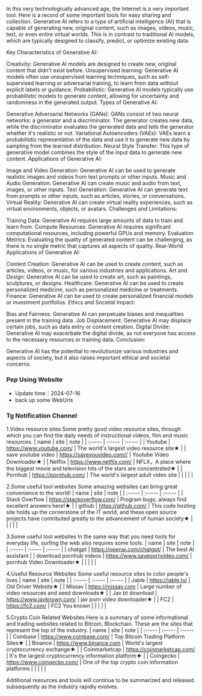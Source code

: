In this very technologically advanced age, the Internet is a very important tool. Here is a record of some important tools for easy sharing and collection.
Generative AI refers to a type of artificial intelligence (AI) that is capable of generating new, original content, such as images, videos, music, text, or even entire virtual worlds. This is in contrast to traditional AI models, which are typically designed to classify, predict, or optimize existing data.

Key Characteristics of Generative AI:

Creativity: Generative AI models are designed to create new, original content that didn't exist before.
Unsupervised learning: Generative AI models often use unsupervised learning techniques, such as self-supervised learning or adversarial training, to learn from data without explicit labels or guidance.
Probabilistic: Generative AI models typically use probabilistic models to generate content, allowing for uncertainty and randomness in the generated output.
Types of Generative AI:

Generative Adversarial Networks (GANs): GANs consist of two neural networks: a generator and a discriminator. The generator creates new data, while the discriminator evaluates the generated data and tells the generator whether it's realistic or not.
Variational Autoencoders (VAEs): VAEs learn a probabilistic representation of the data and use it to generate new data by sampling from the learned distribution.
Neural Style Transfer: This type of generative model combines the style of the input data to generate new content.
Applications of Generative AI:

Image and Video Generation: Generative AI can be used to generate realistic images and videos from text prompts or other inputs.
Music and Audio Generation: Generative AI can create music and audio from text, images, or other inputs.
Text Generation: Generative AI can generate text from prompts or other inputs, such as articles, stories, or conversations.
Virtual Reality: Generative AI can create virtual reality experiences, such as virtual environments, objects, or avatars.
Challenges and Limitations:

Training Data: Generative AI requires large amounts of data to train and learn from.
Compute Resources: Generative AI requires significant computational resources, including powerful GPUs and memory.
Evaluation Metrics: Evaluating the quality of generated content can be challenging, as there is no single metric that captures all aspects of quality.
Real-World Applications of Generative AI:

Content Creation: Generative AI can be used to create content, such as articles, videos, or music, for various industries and applications.
Art and Design: Generative AI can be used to create art, such as paintings, sculptures, or designs.
Healthcare: Generative AI can be used to create personalized medicine, such as personalized medicine or treatments.
Finance: Generative AI can be used to create personalized financial models or investment portfolios.
Ethics and Societal Impact:

Bias and Fairness: Generative AI can perpetuate biases and inequalities present in the training data.
Job Displacement: Generative AI may displace certain jobs, such as data entry or content creation.
Digital Divide: Generative AI may exacerbate the digital divide, as not everyone has access to the necessary resources or training data.
Conclusion:

Generative AI has the potential to revolutionize various industries and aspects of society, but it also raises important ethical and societal concerns.
### Pep Using Website
* Update time：2024-07-16
* back up some WebUrls
### Tg Notification Channel
1.Video resource sites
Some pretty good video resource sites, through which you can find the daily needs of instructional videos, film and music resources.
| name | site | note |
| :----- | :----- | :----- |
| Youtube | https://www.youtube.com/ |  The world's largest video resource site★ |
| save youtube video | https://saveyouvideo.com// |  Youtube Video Downloader★ |
| Netflix |   https://www.netflix.com/ |   NFLX，A place where the biggest movie and television hits of the stars are concentrated★ | 
| Pornhub |   https://pornhub.com/  | The world's largest adult video site  | 
| | | |

2.Some useful tool websites
Some amazing websites can bring great convenience to the world!
| name | site | note |
| :----- | :----- | :----- |
| Stack Overflow | https://stackoverflow.com/ |  Program bugs, always find excellent answers here!★ |
| github |   https://github.com/ |   This code hosting site holds up the cornerstone of the IT world, and these open source projects have contributed greatly to the advancement of human society★ | 
| | | |

3.Some useful tool websites
In the same way that you need tools for everyday life, surfing the web also requires some tools.
| name | site | note |
| :----- | :----- | :----- |
| chatgpt |  https://openai.com/chatgpt/  | The best AI assistant  | 
| download pornhub videos |   https://www.savepornvideo.com/ |   pornhub Video Downloader★ | 
| | | |

4.Useful Resource Websites
Some useful resource sites to color people's lives
| name | site | note |
| :----- | :----- | :----- |
| Jable | https://jable.tv/ |  Old Driver Website★ |
| Missav |   https://missav.com |   Large number of video resources and seed downloads★ | 
| Jav bt download |  https://www.javknown.com/ | jav porn video downloader★  | 
| FC2 | https://fc2.com/ | FC2 You known |
| | | |

5.Crypto Coin Related Websites
Here is a summary of some informational and trading websites related to Bitcoin, Blockchain. These are the sites that represent the top of the industry.
| name | site | note |
| :----- | :----- | :----- |
| Coinbase | https://www.coinbase.com/ |  Top Bitcoin Trading Platform Sites★ |
| Binance |   https://www.binance.com |   World's largest cryptocurrency exchange★ | 
| Coinmarketcap |  https://coinmarketcap.com/ | It's the largest cryptocurrency information platform★  | 
| Coingecko | https://www.coingecko.com/ | One of the top crypto coin information platforms |
| | | |

Additional resources and tools will continue to be summarized and released subsequently as the industry rapidly evolves.

